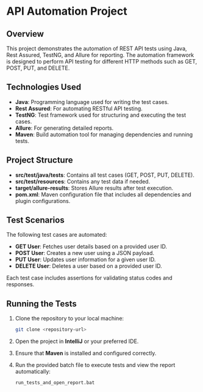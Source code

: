 # API Automation Project

## Overview

This project demonstrates the automation of REST API tests using Java, Rest Assured, TestNG, and Allure for reporting. The automation framework is designed to perform API testing for different HTTP methods such as GET, POST, PUT, and DELETE.

## Technologies Used

- **Java**: Programming language used for writing the test cases.
- **Rest Assured**: For automating RESTful API testing.
- **TestNG**: Test framework used for structuring and executing the test cases.
- **Allure**: For generating detailed reports.
- **Maven**: Build automation tool for managing dependencies and running tests.
  
## Project Structure

- **src/test/java/tests**: Contains all test cases (GET, POST, PUT, DELETE).
- **src/test/resources**: Contains any test data if needed.
- **target/allure-results**: Stores Allure results after test execution.
- **pom.xml**: Maven configuration file that includes all dependencies and plugin configurations.

## Test Scenarios

The following test cases are automated:

- **GET User**: Fetches user details based on a provided user ID.
- **POST User**: Creates a new user using a JSON payload.
- **PUT User**: Updates user information for a given user ID.
- **DELETE User**: Deletes a user based on a provided user ID.

Each test case includes assertions for validating status codes and responses.

## Running the Tests

1. Clone the repository to your local machine:
   ```bash
   git clone <repository-url>
   ```

2. Open the project in **IntelliJ** or your preferred IDE.

3. Ensure that **Maven** is installed and configured correctly.



4. Run the provided batch file to execute tests and view the report automatically:

   ```bash
   run_tests_and_open_report.bat
   ```
